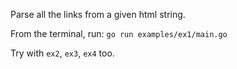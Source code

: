 Parse all the links from a given html string.

From the terminal, run: `go run examples/ex1/main.go`

Try with `ex2`, `ex3`, `ex4` too.
